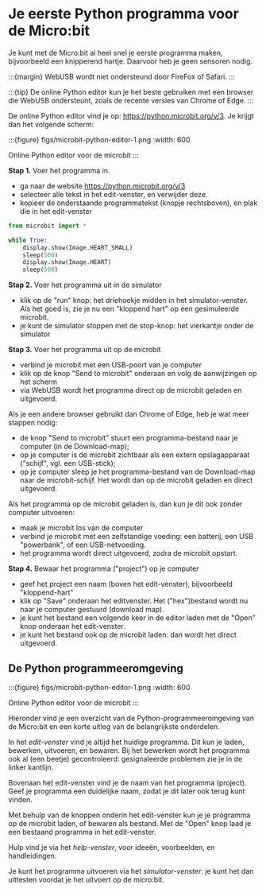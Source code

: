 # Je eerste Python programma voor de Micro:bit

Je kunt met de Micro:bit al heel snel je eerste programma maken, bijvoorbeeld een knipperend hartje. Daarvoor heb je geen sensoren nodig.

:::{margin}
WebUSB wordt niet ondersteund door FireFox of Safari.
:::

:::{tip}
De online Python editor kun je het beste gebruiken met een browser die WebUSB ondersteunt, zoals de recente versies van Chrome of Edge.
:::

De online Python editor vind je op: https://python.microbit.org/v/3.
Je krijgt dan het volgende scherm:

:::{figure} figs/microbit-python-editor-1.png
:width: 600

Online Python editor voor de microbit
:::

**Stap 1.** Voer het programma in.

* ga naar de website https://python.microbit.org/v/3
* selecteer alle tekst in het edit-venster, en verwijder deze.
* kopieer de onderstaande programmatekst (knopje rechtsboven), en plak die in het edit-venster

```Python
from microbit import *

while True:
    display.show(Image.HEART_SMALL)
    sleep(500)
    display.show(Image.HEART)
    sleep(500)
```

**Stap 2.** Voer het programma uit in de simulator

* klik op de "run" knop: het driehoekje midden in het simulator-venster. Als het goed is, zie je nu een "kloppend hart" op een gesimuleerde microbit.
* je kunt de simulator stoppen met de stop-knop: het vierkantje onder de simulator

**Stap 3.** Voer het programma uit op de microbit

* verbind je microbit met een USB-poort van je computer
* klik op de knop "Send to microbit" onderaan en volg de aanwijzingen op het scherm
* via WebUSB wordt het programma direct op de microbit geladen en uitgevoerd.

Als je een andere browser gebruikt dan Chrome of Edge, heb je wat meer stappen nodig:

* de knop "Send to microbit" stuurt een programma-bestand naar je computer (in de Download-map);
* op je computer is de microbit zichtbaar als een extern opslagapparaat ("schijf", vgl. een USB-stick);
* op je computer sleep je het programma-bestand van de Download-map naar de microbit-schijf. Het wordt dan op de microbit geladen en direct uitgevoerd.

Als het programma op de microbit geladen is, dan kun je dit ook zonder computer uitvoeren:

* maak je microbit los van de computer
* verbind je microbit met een zelfstandige voeding: een batterij, een USB "powerbank", of een USB-netvoeding.
* het programma wordt direct uitgevoerd, zodra de microbit opstart.
 
**Stap 4.** Bewaar het programma ("project") op je computer

* geef het project een naam (boven het edit-venster), bijvoorbeeld "kloppend-hart"
* klik op "Save" onderaan het editvenster. Het ("hex")bestand wordt nu naar je computer gestuurd (download map).
* je kunt het bestand een volgende keer in de editor laden met de "Open" knop onderaan het edit-venster.
* je kunt het bestand ook op de microbit laden: dan wordt het direct uitgevoerd.

## De Python programmeeromgeving

:::{figure} figs/microbit-python-editor-1.png
:width: 600

Online Python editor voor de microbit
:::

Hieronder vind je een overzicht van de Python-programmeeromgeving van de Micro:bit en een korte uitleg van de belangrijkste onderdelen.

In het *edit-venster* vind je altijd het huidige programma.
Dit kun je laden, bewerken, uitvoeren, en bewaren.
Bij het bewerken wordt het programma ook al (een beetje) gecontroleerd:
gesignaleerde problemen zie je in de linker kantlijn.

Bovenaan het edit-venster vind je de naam van het programma (project).
Geef je programma een duidelijke naam, zodat je dit later ook terug kunt vinden.

Met behulp van de knoppen onderin het edit-venster kun je je programma op de microbit laden, 
of bewaren als bestand.
Met de "Open" knop laad je een bestaand programma in het edit-venster.

Hulp vind je via het *help-venster*, voor ideeën, voorbeelden, en handleidingen.

Je kunt het programma uitvoeren via het *simulator-venster*:
je kunt het dan uittesten voordat je het uitvoert op de micro:bit.
